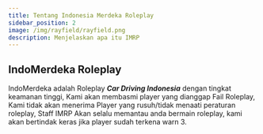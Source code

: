 ```yaml
---
title: Tentang Indonesia Merdeka Roleplay
sidebar_position: 2
image: /img/rayfield/rayfield.png
description: Menjelaskan apa itu IMRP
---
```


## IndoMerdeka Roleplay

IndoMerdeka adalah Roleplay ***Car Driving Indonesia*** dengan tingkat keamanan tinggi, Kami akan membasmi player yang dianggap Fail Roleplay, Kami tidak akan menerima Player yang rusuh/tidak menaati peraturan roleplay, Staff IMRP Akan selalu memantau anda bermain roleplay, kami akan bertindak keras jika player sudah terkena warn 3.
